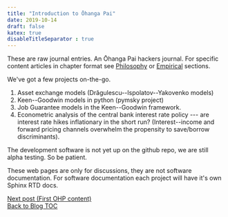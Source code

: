 ```yaml
---
title: "Introduction to Ōhanga Pai"
date: 2019-10-14
draft: false
katex: true
disableTitleSeparator : true
---
```


These are raw journal entries. 
An Ōhanga Pai hackers journal.
For specific content articles in chapter format see [Philosophy](/ohanga-pai/questions/) or [Empirical](/ohanga-pai/empirical/) sections.

We've got a few projects on-the-go.

1. Asset exchange models (Drăgulescu--Ispolatov--Yakovenko models) 
2. Keen--Goodwin models in python (pymsky project)
3. Job Guarantee models in the Keen--Goodwin framework.
4. Econometric analysis of the central bank interest rate policy --- are interest rate hikes inflationary in the short run? (Interest--income and forward pricing channels overwhelm the propensity to save/borrow discriminants). 

The development software is not yet up on the github repo, we are still alpha testing. 
So be patient.

These web pages are only for discussions, they are not software documentation. 
For software documentation each project will have it's own Sphinx RTD docs.


[Next post (First OHP content)](../2_first_content)  
[Back to Blog TOC](../)
